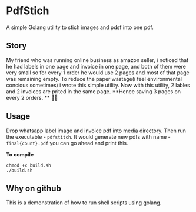 # PdfStich
A simple Golang utility to stich images and pdsf into one pdf.

## Story
My friend who was running online business as amazon seller, i noticed that he had labels in one page and invoice in one page, and both of them were very small so for every 1 order he would use 2 pages and most of that page was remaining empty. To reduce the paper wastage(i feel environmental concious sometimes) i wrote this simple utility. Now with this utility, 2 lables and 2 invoices are prited in the same page. **Hence saving 3 pages on every 2 orders. ** 🥳🥳

## Usage
Drop whatsapp label image and invoice pdf into media directory. 
Then run the executable - `pdfstitch`.
It would generate new pdfs with name - `final{count}.pdf` you can go ahead and print this. 

**To compile**
```
chmod +x build.sh
./build.sh
```

## Why on github
This is a demonstration of how to run shell scripts using golang. 


